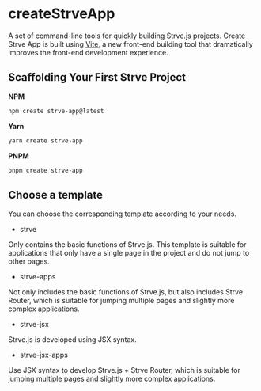 # createStrveApp

A set of command-line tools for quickly building Strve.js projects. Create Strve App is built using [Vite](https://vitejs.dev/), a new front-end building tool that dramatically improves the front-end development experience.

## Scaffolding Your First Strve Project

**NPM**

```bash
npm create strve-app@latest
```

**Yarn**

```bash
yarn create strve-app
```

**PNPM**

```bash
pnpm create strve-app
```

## Choose a template

You can choose the corresponding template according to your needs.

- strve

Only contains the basic functions of Strve.js. This template is suitable for applications that only have a single page in the project and do not jump to other pages.

- strve-apps

Not only includes the basic functions of Strve.js, but also includes Strve Router, which is suitable for jumping multiple pages and slightly more complex applications.

- strve-jsx

Strve.js is developed using JSX syntax.

- strve-jsx-apps

Use JSX syntax to develop Strve.js + Strve Router, which is suitable for jumping multiple pages and slightly more complex applications.